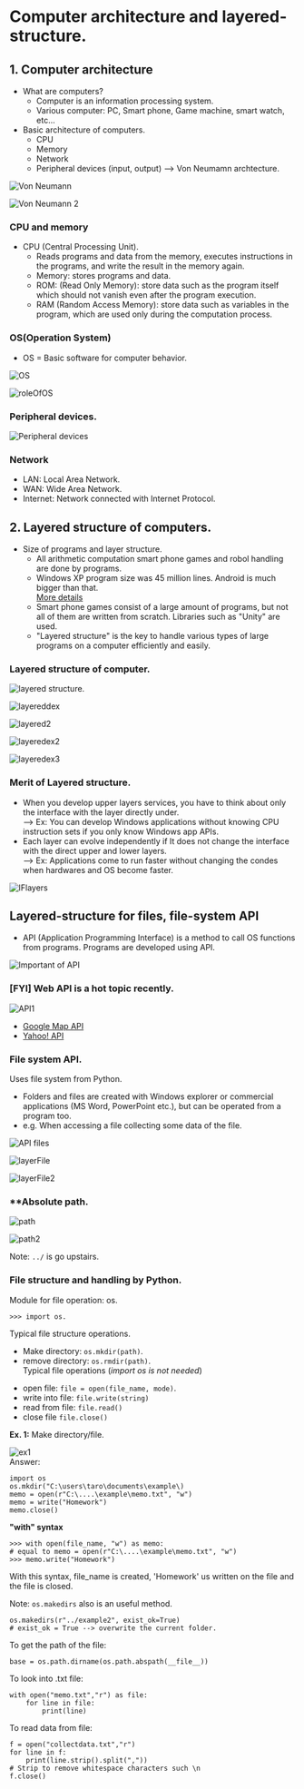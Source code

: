 # Computer architecture and layered-structure.  
## 1. **Computer architecture**  
- What are computers?
    + Computer is an information processing system.  
    + Various computer: PC, Smart phone, Game machine, smart watch, etc...  
- Basic architecture of computers.  
    + CPU
    + Memory
    + Network
    + Peripheral devices (input, output)
--> Von Neumamn archtecture.  

![Von Neumann](vonNeumann.png)  

![Von Neumann 2](vonNeumann2.png)  

### **CPU and memory**  
- CPU (Central Processing Unit).  
    + Reads programs and data from the memory, executes instructions in the programs, and write the result in the memory again.  
    - Memory: stores programs and data.  
    + ROM: (Read Only Memory): store data such as the program itself which should not vanish even after the program execution.  
    + RAM (Random Access Memory): store data such as variables in the program, which are used only during the computation process.  
### **OS(Operation System)**  
- OS = Basic software for computer behavior.  

![OS](OS.png)  

![roleOfOS](roleOfOS.png)  

### **Peripheral devices.**  

![Peripheral devices](peripheral.png)  

### **Network**  
- LAN: Local Area Network.  
- WAN: Wide Area Network.  
- Internet: Network connected with Internet Protocol.  
## **2. Layered structure of computers.**  
- Size of programs and layer structure.   
    + All arithmetic computation smart phone games and robol handling are done by programs.  
    + Windows XP program size was 45 million lines. Android is much bigger than that.  
    [More details](https://gigazine.net/news/20150918-google-2billion-code/)  
    + Smart phone games consist of a large amount of programs, but not all of them are written from scratch. Libraries such as "Unity" are used.  
    + "Layered structure" is the key to handle various types of large programs on a computer efficiently and easily.  

### **Layered structure of computer.**    

![layered structure](layeredStructure.png).  

![layereddex](layeredex.png)  

![layered2](layered2.png)  

![layeredex2](layeredex2.png)  

![layeredex3](layeredex3.png)  

### **Merit of Layered structure**.  
- When you develop upper layers services, you have to think about only the interface with the layer directly under.  
--> Ex: You can develop Windows applications without knowing CPU instruction sets if you only know Windows app APIs.  
- Each layer can evolve independently if It does not change the interface with the direct upper and lower layers.  
--> Ex: Applications come to run faster without changing the condes when hardwares and OS become faster.  

![IFlayers](IFlayers.png)  

## **Layered-structure for files, file-system API**  
- API (Application Programming Interface) is a method to call OS functions from programs. Programs are developed using API.  

![Important of API](importantOfAPI.png)  

### **[FYI] Web API is a hot topic recently.**  

![API1](API1.png)  

- [Google Map API](https://developers.google.com/maps/documentation/javascript/tutorial)  
- [Yahoo! API](https://developer.yahoo.co.jp/)  

### File system API.  
Uses file system from Python.  
- Folders and files are created with Windows explorer or commercial applications (MS Word, PowerPoint etc.), but can be operated from a program too. 
- e.g. When accessing a file collecting some data of the file.  

![API files](APIfile.png)  

![layerFile](layeredFile.png)  

![layerFile2](layeredFile2.png)  

### **Absolute path.  

![path](path.png)  

![path2](path2.png)  

Note: `../` is go upstairs.  
### **File structure and handling by Python.**  
Module for file operation: os.  
```
>>> import os.  
```  
Typical file structure operations.  
+ Make directory: `os.mkdir(path)`.  
+ remove directory: `os.rmdir(path)`.  
Typical file operations (*import os is not needed*)  
- open file: `file = open(file_name, mode)`.  
- write into file: `file.write(string)`  
- read from file: `file.read()`
- close file `file.close()`  

**Ex. 1:** Make directory/file.  

![ex1](ex1.png)  
Answer:
```
import os
os.mkdir("C:\users\taro\documents\example\)
memo = open(r"C:\....\example\memo.txt", "w")  
memo = write("Homework")  
memo.close()
```  
**"with" syntax**  
```
>>> with open(file_name, "w") as memo: 
# equal to memo = open(r"C:\....\example\memo.txt", "w")  
>>> memo.write("Homework")
```  
With this syntax, file_name is created, 'Homework' us written on the file and the file is closed.  

Note: `os.makedirs` also is an useful method.  
```
os.makedirs(r"../example2", exist_ok=True)
# exist_ok = True --> overwrite the current folder.
```  
To get the path of the file:
```
base = os.path.dirname(os.path.abspath(__file__))
```  
To look into .txt file:  
```
with open("memo.txt","r") as file:
    for line in file:
        print(line)
```  
To read data from file:  
```
f = open("collectdata.txt","r")
for line in f:
    print(line.strip().split(","))
# Strip to remove whitespace characters such \n
f.close()
```  



















